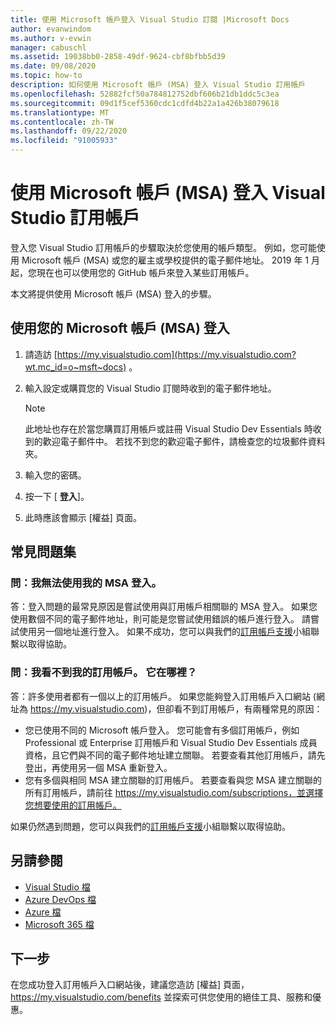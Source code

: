 ```yaml
---
title: 使用 Microsoft 帳戶登入 Visual Studio 訂閱 |Microsoft Docs
author: evanwindom
ms.author: v-evwin
manager: cabuschl
ms.assetid: 19038bb0-2858-49df-9624-cbf8bfbb5d39
ms.date: 09/08/2020
ms.topic: how-to
description: 如何使用 Microsoft 帳戶 (MSA) 登入 Visual Studio 訂用帳戶
ms.openlocfilehash: 52882fcf50a784812752dbf606b21db1ddc5c3ea
ms.sourcegitcommit: 09d1f5cef5360cdc1cdfd4b22a1a426b38079618
ms.translationtype: MT
ms.contentlocale: zh-TW
ms.lasthandoff: 09/22/2020
ms.locfileid: "91005933"
---
```

# <a name="signing-in-to-your-visual-studio-subscriptions-with-your-microsoft-account-msa"></a>使用 Microsoft 帳戶 (MSA) 登入 Visual Studio 訂用帳戶

登入您 Visual Studio 訂用帳戶的步驟取決於您使用的帳戶類型。  例如，您可能使用 Microsoft 帳戶 (MSA) 或您的雇主或學校提供的電子郵件地址。  2019 年 1 月起，您現在也可以使用您的 GitHub 帳戶來登入某些訂用帳戶。 

本文將提供使用 Microsoft 帳戶 (MSA) 登入的步驟。

## <a name="signing-in-with-your-microsoft-account-msa"></a>使用您的 Microsoft 帳戶 (MSA) 登入
1. 請造訪 [https://my.visualstudio.com](https://my.visualstudio.com?wt.mc_id=o~msft~docs) 。
2. 輸入設定或購買您的 Visual Studio 訂閱時收到的電子郵件地址。

   > [!NOTE]
   > 此地址也存在於當您購買訂用帳戶或註冊 Visual Studio Dev Essentials 時收到的歡迎電子郵件中。 若找不到您的歡迎電子郵件，請檢查您的垃圾郵件資料夾。

3. 輸入您的密碼。
4. 按一下 [ **登入**]。
5. 此時應該會顯示 [權益] 頁面。

## <a name="frequently-asked-questions"></a>常見問題集
### <a name="q--im-unable-to-sign-in-using-my-msa"></a>問：我無法使用我的 MSA 登入。  
答：登入問題的最常見原因是嘗試使用與訂用帳戶相關聯的 MSA 登入。  如果您使用數個不同的電子郵件地址，則可能是您嘗試使用錯誤的帳戶進行登入。  請嘗試使用另一個地址進行登入。  如果不成功，您可以與我們的[訂用帳戶支援](https://visualstudio.microsoft.com/subscriptions/support/)小組聯繫以取得協助。  

### <a name="q--i-cant-see-my-subscription-where-is-it"></a>問：我看不到我的訂用帳戶。 它在哪裡？
答：許多使用者都有一個以上的訂用帳戶。  如果您能夠登入訂用帳戶入口網站 (網址為 https://my.visualstudio.com)，但卻看不到訂用帳戶，有兩種常見的原因：
- 您已使用不同的 Microsoft 帳戶登入。  您可能會有多個訂用帳戶，例如 Professional 或 Enterprise 訂用帳戶和 Visual Studio Dev Essentials 成員資格，且它們與不同的電子郵件地址建立關聯。 若要查看其他訂用帳戶，請先登出，再使用另一個 MSA 重新登入。
- 您有多個與相同 MSA 建立關聯的訂用帳戶。  若要查看與您 MSA 建立關聯的所有訂用帳戶，請前往 https://my.visualstudio.com/subscriptions，並選擇您想要使用的訂用帳戶。 

如果仍然遇到問題，您可以與我們的[訂用帳戶支援](https://visualstudio.microsoft.com/subscriptions/support/)小組聯繫以取得協助。  

## <a name="see-also"></a>另請參閱
- [Visual Studio 檔](/visualstudio/)
- [Azure DevOps 檔](/azure/devops/)
- [Azure 檔](/azure/)
- [Microsoft 365 檔](/microsoft-365/)

## <a name="next-steps"></a>下一步
在您成功登入訂用帳戶入口網站後，建議您造訪 [權益] 頁面， https://my.visualstudio.com/benefits 並探索可供您使用的絕佳工具、服務和優惠。